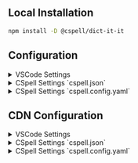 
## Local Installation

```sh
npm install -D @cspell/dict-it-it
```


## Configuration

<details>
<summary>VSCode Settings</summary>

Add the following to your VSCode settings:

**`.vscode/settings.json`**

```jsonc
{
  "cSpell.import": [
    "@cspell/dict-it-it/cspell-ext.json"
  ],
  "cSpell.language": "it, it-IT"
}
```

</details>

<details>
<summary>CSpell Settings `cspell.json`</summary>

**`cspell.json`**

```jsonc
{
  "import": [
    "@cspell/dict-it-it/cspell-ext.json"
  ],
  "language": "it, it-IT"
}
```

</details>

<details>
<summary>CSpell Settings `cspell.config.yaml`</summary>

**`cspell.config.yaml`**

```yaml
import:
  - "@cspell/dict-it-it/cspell-ext.json"
language: it, it-IT
```

</details>



## CDN Configuration

<details>
<summary>VSCode Settings</summary>

Add the following to your VSCode settings:

**`.vscode/settings.json`**

```jsonc
{
  "cSpell.import": [
    "https://cdn.jsdelivr.net/npm/@cspell/dict-it-it@latest/cspell-ext.json/cspell-ext.json"
  ],
  "cSpell.language": "it, it-IT"
}
```

</details>

<details>
<summary>CSpell Settings `cspell.json`</summary>

**`cspell.json`**

```jsonc
{
  "import": [
    "https://cdn.jsdelivr.net/npm/@cspell/dict-it-it@latest/cspell-ext.json/cspell-ext.json"
  ],
  "language": "it, it-IT"
}
```

</details>

<details>
<summary>CSpell Settings `cspell.config.yaml`</summary>

**`cspell.config.yaml`**

```yaml
import:
  - https://cdn.jsdelivr.net/npm/@cspell/dict-it-it@latest/cspell-ext.json/cspell-ext.json
language: it, it-IT
```

</details>


